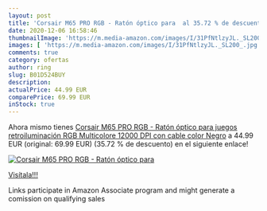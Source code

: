 ```yaml
---
layout: post
title: 'Corsair M65 PRO RGB - Ratón óptico para  al 35.72 % de descuento'
date: 2020-12-06 16:58:46
thumbnailImage: 'https://m.media-amazon.com/images/I/31PfNtlzyJL._SL200_.jpg'
images: [ 'https://m.media-amazon.com/images/I/31PfNtlzyJL._SL200_.jpg' ]
comments: true
category: ofertas
author: ring
slug: B01D524BUY
description:
actualPrice: 44.99 EUR
comparePrice: 69.99 EUR
inStock: true
---
```


Ahora mismo tienes [Corsair M65 PRO RGB - Ratón óptico para juegos  retroiluminación RGB Multicolore  12000 DPI  con cable   color Negro](https://www.amazon.es/dp/B01D524BUY/?tag=tolees-21) a 44.99 EUR (original: 69.99 EUR) (35.72 %  de descuento) en el siguiente enlace!

[![Corsair M65 PRO RGB - Ratón óptico para ](https://m.media-amazon.com/images/I/31PfNtlzyJL._SL200_.jpg)](https://www.amazon.es/dp/B01D524BUY/?tag=tolees-21)

[Visítala!!!](https://www.amazon.es/dp/B01D524BUY/?tag=tolees-21)

Links participate in Amazon Associate program and might generate a comission on qualifying sales
